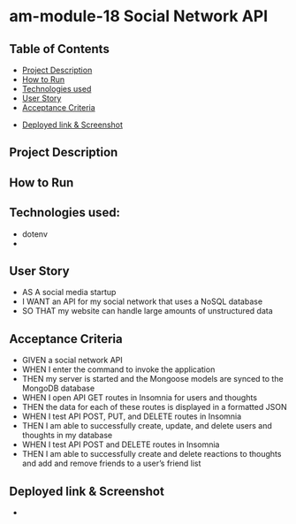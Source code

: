# am-module-18 Social Network API


**Table of Contents**
-
- [Project Description](#project-description)
- [How to Run](#how-to-run)
- [Technologies used](#technologies-used)
- [User Story](#user-story)
- [Acceptance Criteria](#acceptance-criteria)
<!-- - [Schema](#schema) -->
- [Deployed link & Screenshot](#deployed-link--screenshot)


**Project Description**
-
<!-- This project is a full-stack application using Model-View-Controller (MVC) paradigm and is deployed on Heroku. It is a tech blog website where users can post, added and delete a comment. Users can login safely into their account (username + password). -->

**How to Run**
-
<!-- 1. Clone the Repository on to your machine.
2. Open the terminal and ensure you are in the right file path.
3. Run the command npm install to download the packages.
4. Log into my sequel and run the command source db/schema.sql to create the database.
5. Run the command npm run seed to seed the database.
6. Then run the command node start to run the software.
7. The application will then begin to run locally. -->


**Technologies used:**
-
- dotenv
- 


**User Story**
-
- AS A social media startup
- I WANT an API for my social network that uses a NoSQL database
- SO THAT my website can handle large amounts of unstructured data


**Acceptance Criteria**
-
- GIVEN a social network API
- WHEN I enter the command to invoke the application
- THEN my server is started and the Mongoose models are synced to the MongoDB database
- WHEN I open API GET routes in Insomnia for users and thoughts
- THEN the data for each of these routes is displayed in a formatted JSON
- WHEN I test API POST, PUT, and DELETE routes in Insomnia
- THEN I am able to successfully create, update, and delete users and thoughts in my database
- WHEN I test API POST and DELETE routes in Insomnia
- THEN I am able to successfully create and delete reactions to thoughts and add and remove friends to a user’s friend list


**Deployed link & Screenshot**
-
-
